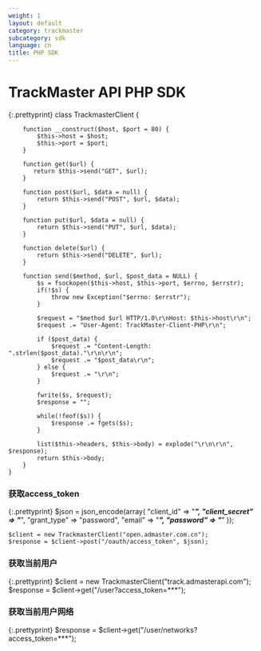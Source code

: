 ```yaml
---
weight: 1
layout: default
category: trackmaster
subcategory: sdk
language: cn
title: PHP SDK
---
```


# TrackMaster API PHP SDK

{:.prettyprint}
    class TrackmasterClient {

        function __construct($host, $port = 80) {
            $this->host = $host;
            $this->port = $port;
        }

        function get($url) {
           return $this->send("GET", $url);
        }

        function post($url, $data = null) {
            return $this->send("POST", $url, $data);
        }

        function put($url, $data = null) {
            return $this->send("PUT", $url, $data);
        }

        function delete($url) {
            return $this->send("DELETE", $url);
        }

        function send($method, $url, $post_data = NULL) {
            $s = fsockopen($this->host, $this->port, $errno, $errstr);
            if(!$s) {
                throw new Exception("$errno: $errstr");
            }

            $request = "$method $url HTTP/1.0\r\nHost: $this->host\r\n";
            $request .= "User-Agent: TrackMaster-Client-PHP\r\n";

            if ($post_data) {
                $request .= "Content-Length: ".strlen($post_data)."\r\n\r\n";
                $request .= "$post_data\r\n";
            } else {
                $request .= "\r\n";
            }

            fwrite($s, $request);
            $response = "";

            while(!feof($s)) {
                $response .= fgets($s);
            }

            list($this->headers, $this->body) = explode("\r\n\r\n", $response);
            return $this->body;
        }
    }

### 获取access_token

{:.prettyprint}
    $json = json_encode(array(
      "client_id" => "***",
      "client_secret" => "***",
      "grant_type" => "password",
      "email" => "***",
      "password" => "***"
    ));

    $client = new TrackmasterClient("open.admaster.com.cn");
    $response = $client->post("/oauth/access_token", $json);

### 获取当前用户

{:.prettyprint}
    $client = new TrackmasterClient("track.admasterapi.com");
    $response = $client->get("/user?access_token=***");

### 获取当前用户网络

{:.prettyprint}
    $response = $client->get("/user/networks?access_token=***");


